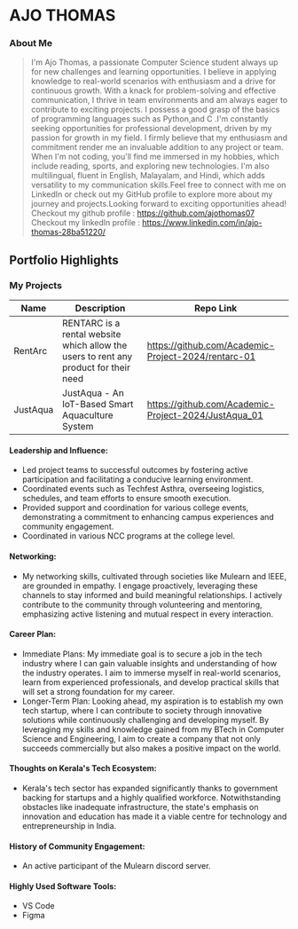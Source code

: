# AJO THOMAS

### About Me

> I'm Ajo Thomas, a passionate Computer Science student always up for new challenges and learning opportunities. I believe in applying knowledge to real-world scenarios with enthusiasm and a drive for continuous growth. With a knack for problem-solving and effective communication, I thrive in team environments and am always eager to contribute to exciting projects. I possess a good grasp of the basics of programming languages such as Python,and C .I'm constantly seeking opportunities for professional development, driven by my passion for growth in my field. I firmly believe that my enthusiasm and commitment render me an invaluable addition to any project or team. When I'm not coding, you'll find me immersed in my hobbies, which include reading, sports, and exploring new technologies. I'm also multilingual, fluent in English, Malayalam, and Hindi, which adds versatility to my communication skills.Feel free to connect with me on LinkedIn or check out my GitHub profile to explore more about my journey and projects.Looking forward to exciting opportunities ahead!  
Checkout my github profile : https://github.com/ajothomas07  
Checkout my linkedln profile : https://www.linkedin.com/in/ajo-thomas-28ba51220/


## Portfolio Highlights

### My Projects

| Name                | Description                                                                                                                   | Repo Link                                                      |
|---------------------|-------------------------------------------------------------------------------------------------------------------------------|----------------------------------------------------------------|
| RentArc             | RENTARC is a rental website which allow the users to rent any product for their need                                          | https://github.com/Academic-Project-2024/rentarc-01            |
| JustAqua            | JustAqua - An IoT-Based Smart Aquaculture System                                                                              | https://github.com/Academic-Project-2024/JustAqua_01           |

#### Leadership and Influence:

- Led project teams to successful outcomes by fostering active participation and facilitating a conducive learning environment.
- Coordinated events such as Techfest Asthra, overseeing logistics, schedules, and team efforts to ensure smooth execution.
- Provided support and coordination for various college events, demonstrating a commitment to enhancing campus experiences and community engagement.
- Coordinated in various NCC programs at the college level.

#### Networking:

- My networking skills, cultivated through societies like Mulearn and IEEE, are grounded in empathy. I engage proactively, leveraging these channels to stay informed and build meaningful relationships. I actively contribute to the community through volunteering and mentoring, emphasizing active listening and mutual respect in every interaction.

#### Career Plan:

- Immediate Plans: My immediate goal is to secure a job in the tech industry where I can gain valuable insights and understanding of how the industry operates. I aim to immerse myself in real-world scenarios, learn from experienced professionals, and develop practical skills that will set a strong foundation for my career.
- Longer-Term Plan: Looking ahead, my aspiration is to establish my own tech startup, where I can contribute to society through innovative solutions while continuously challenging and developing myself. By leveraging my skills and knowledge gained from my BTech in Computer Science and Engineering, I aim to create a company that not only succeeds commercially but also makes a positive impact on the world.

#### Thoughts on Kerala's Tech Ecosystem:

- Kerala's tech sector has expanded significantly thanks to government backing for startups and a highly qualified workforce. Notwithstanding obstacles like inadequate infrastructure, the state's emphasis on innovation and education has made it a viable centre for technology and entrepreneurship in India.

#### History of Community Engagement:

- An active participant of the Mulearn discord server.

#### Highly Used Software Tools:

- VS Code
- Figma 




